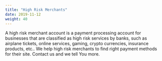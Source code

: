 ```yaml
---
title: "High Risk Merchants"
date: 2019-11-12
weight: 40
---
```

A high risk merchant account is a payment processing account for businesses that are classified as high risk services by banks, such as airplane tickets, online services, gaming, crypto currencies, insurance products, etc.. We help high risk merchants to find right payment methods for their site. Contact us and we tell You more.
